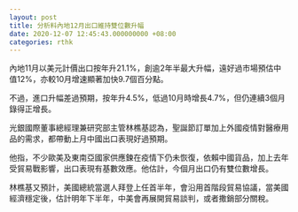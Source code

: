 ```yaml
---
layout: post
title: 分析料內地12月出口維持雙位數升幅
date: 2020-12-07 12:45:43.000000000 +08:00
categories: rthk
---
```


內地11月以美元計價出口按年升21.1%，創逾2年半最大升幅，遠好過市場預估中值12%，亦較10月增速顯著加快9.7個百分點。

不過，進口升幅差過預期，按年升4.5%，低過10月時增長4.7%，但仍連續3個月錄得正增長。

光銀國際董事總經理兼研究部主管林樵基認為，聖誕節訂單加上外國疫情對醫療用品的需求，都帶動上月中國出口表現好過預期。

他指，不少歐美及東南亞國家供應鍊在疫情下仍未恢復，依賴中國貨品，加上去年受貿易戰影響，出口表現有基數效應。他估計，今個月出口仍有雙位數增長。

林樵基又預計，美國總統當選人拜登上任首半年，會沿用首階段貿易協議，當美國經濟穩定後，估計明年下半年，中美會再展開貿易談判，或者撒銷部分關稅。
